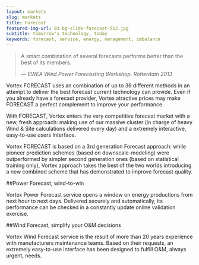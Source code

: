 ```yaml
---
layout: markets
slug: markets
title: Forecast
featured-img-url: 03-bg-slide-forecast-512.jpg
subtitle: tomorrow's technology, today
keywords: forecast, service, energy, management, imbalance
---
```


<blockquote>
    <p>A smart combination of several forecasts performs better than the best of its members.</p>
    <footer>&mdash; <cite>EWEA Wind Power Forecasting Workshop. Rotterdam 2013</cite></footer>
</blockquote>

<p> Vortex FORECAST uses an combination of up to 36 different methods in an attempt to deliver the best forecast current technology can provide. Even if you already have a forecast provider, Vortex atractive prices may make FORECAST a perfect complement to improve your performance.</p>
<p> With FORECAST, Vortex enters the very competitive forecast market with a new, fresh approach: making use of our massive cluster (in charge of heavy Wind & Site calculations delivered every day) and a extremely interactive, easy-to-use users Interface.</p>
<p> Vortex FORECAST is based on a 3rd generation Forecast approach: while pioneer prediction schemes (based on downscale-modeling) were outperformed by simpler second generation ones (based on statistical training only), Vortex approach takes the best of the two worlds introducing a new combined scheme that has demonstrated to improve forecast quality.</p>

##Power Forecast, wind-to-win

Vortex Power Forecast service opens a window on energy productions from next hour to next days. Delivered securely and automatically, its performance can be checked in a constantly update online validation exercise. 

##Wind Forecast, simplify your O&M decisions

Vortex Wind Forecast service is the result of more than 20 years experience with manufacturers maintenance teams. Based on their requests, an extremely easy-to-use interface has been designed to fulfill O&M, always urgent, needs.
